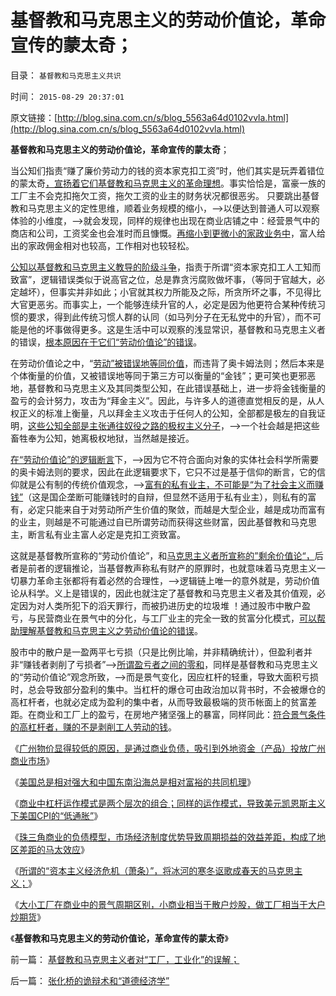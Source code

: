 # 基督教和马克思主义的劳动价值论，革命宣传的蒙太奇；

目录： `基督教和马克思主义共识` 

时间： `2015-08-29 20:37:01` 

原文链接：[http://blog.sina.com.cn/s/blog_5563a64d0102vvla.html](http://blog.sina.com.cn/s/blog_5563a64d0102vvla.html)

**基督教和马克思主义的劳动价值论，革命宣传的蒙太奇**；

当公知们指责“赚了廉价劳动力的钱的资本家克扣工资”时，他们其实是玩弄着错位的蒙太奇[，宣扬着它们基督教和马克思主义的革命理想](../../../2014/4/25/毛左只是公知和民粹公识中的激进者.md)。事实恰恰是，富豪一族的工厂主不会克扣拖欠工资，拖欠工资的业主的财务状况都很恶劣。
只要跳出基督教和马克思主义的定性思维，顺着业务规模的缩小，——>以便达到普通人可以观察体验的小维度，——>就会发现，同样的规律也出现在商业店铺之中：经营景气中的商店和公司，工资奖金也会准时而且慷慨。[再缩小到更微小的家政业务中](../../../2011/7/3/市场经济中，政府的天职是“不作为”.md)，富人给出的家政佣金相对也较高，工作相对也较轻松。

[公知以基督教和马克思主义教导的阶级斗争](../../../2011/5/30/马克思主义消灭私有财产的“大慈悲心”.md)，指责于所谓“资本家克扣工人工知而致富”，逻辑错误类似于说高官之位，总是靠贪污腐败做坏事，（等同于官越大，必定越坏），但事实并非如此；小官就其权力所能及之际，所贪所坏之事，不见得比大官更恶劣。而事实上，一个能够连续升官的人，必定是因为他更符合某种传统习惯的要求，得到此传统习惯人群的认同（如马列分子在无私党中的升官），而不可能是他的坏事做得更多。这是生活中可以观察的浅显常识，基督教和马克思主义者的错误，[根本原因在于它们“劳动价值论”的错误](../../../2010/6/7/《资本论》错在“生产创造价值”.md)。

在劳动价值论之中，“[劳动”被错误地等同价值](../../../2010/6/7/《资本论》错在“生产创造价值”.md)，而违背了奥卡姆法则；然后本来是个体衡量的价值，又被错误地等同于第三方可以衡量的“金钱”；更可笑也更邪恶地，基督教和马克思主义及其同类型公知，在此错误基础上，进一步将金钱衡量的盈亏的会计努力，攻击为“拜金主义”。因此，与许多人的道德直觉相反的是，从人权正义的标准上衡量，凡以拜金主义攻击于任何人的公知，全部都是极左的自我证明，[这些公知全部是主张通往奴役之路的极权主义分子](../../../2015/1/9/通往极权主义的崇高本意，坚定的信仰，激励的机制.md)，——>一个社会越是把这些畜牲奉为公知，她离极权地狱，当然越是接近。

[在“劳动价值论”的逻辑断言](../../../2011/8/26/基督教对高利贷和投机的偏见.md)下，——>因为它不符合面向对象的实体社会科学所需要的奥卡姆法则的要求，因此在此逻辑要求下，它只不过是基于信仰的断言，它的信仰就是公有制的传统价值观念，——>[富有的私有业主，不可能是“为了社会主义而赚钱”](../../../2010/1/14/为什么说资产阶级就是工人阶级自已？.md)（这是国企垄断可能赚钱时的自辩，但显然不适用于私有业主），则私有的富有，必定只能来自于对劳动所产生价值的聚敛，而越是大型企业，越是成功而富有的业主，则越是不可能通过自已所谓劳动而获得这些财富，因此基督教和马克思主，断言私有业主富人必定是克扣工资致富。

这就是基督教所宣称的“劳动价值论”，和[马克思主义者所宣称的”剩余价值论“，](../../../2011/12/20/工会现象导致行业垄断后衰退，最终令综合国力衰退.md)后者是前者的逻辑推论，当基督教声称私有财产的原罪时，也就意味着马克思主义一切暴力革命主张都将有着必然的合理性，——>逻辑链上唯一的意外就是，劳动价值论从科学。义上是错误的，因此也就注定了基督教和马克思主义者及其价值观，必定因为对人类所犯下的滔天罪行，而被扔进历史的垃圾堆
！通过股市中散户盈亏，与民营商业在景气中的分化，与工厂业主的完全一致的贫富分化模式，[可以帮助理解基督教和马克思主义之劳动价值论的错误](../../../2014/10/31/从李嘉图到马克思的劳动价值观，马尔萨斯到张五常的土地刚需理论.md)。

股市中的散户是一盈两平七亏损（只是比例比喻，并非精确统计），但盈利者并非“赚钱者剥削了亏损者”——>[所谓盈亏者之间的零和](../../../2011/3/7/“零和”，亏损和投机.md)，同样是基督教和马克思主义的“劳动价值论”观念所致，——>而是景气变化，因应杠杆的轻重，导致大面积亏损时，总会导致部分盈利的集中。当杠杆的爆仓可由政治加以背书时，不会被爆仓的高杠杆者，也就必定成为盈利的集中者，从而导致最极端的货币帐面上的贫富差距。在商业和工厂上的盈亏，在房地产猪坚强上的暴富，同样同此：[符合景气条件的高杠杆者，赚的不是剥削工人劳动的钱](../../../2014/3/10/激进的衡量，补仓转变为盈利的条件.md)。

《[广州物价显得较低的原因，是通过商业负债，吸引到外地资金（产品）投放广州商业市场](../../../2015/8/23/广州民营小商业的负债,资金来源，和广州物价较低的关系.md)》

《[美国总是相对强大和中国东南沿海总是相对富裕的共同机理](../../../2015/8/24/美国总是强大，和中国东南总是相对富裕的共同机理；.md)》

《[商业中杠杆运作模式是两个层次的组合；同样的运作模式，导致美元凯恩斯主义下美国CPI的“低通胀”](../../../2015/8/25/民营商业的负债链，商业中杠杆运作模式是两个层次的组合.md)》

《[珠三角商业的负债模型，市场经济制度优势导致周期损益的效益差距，构成了地区差距的马太效应](../../../2015/8/26/珠三角商业的负债模型，解读钱荒与泛滥周期,地区差距的马太效应.md)》

《[所谓的“资本主义经济危机（萧条）”，将冰河的寒冬讴歌成春天的马克思主义；](../../../2015/8/27/市场经济领先地区“绿洲效应”，落后地区“冰山，猪坚强现象”；.md)》

《[大小工厂在商业中的景气周期区别，小商业相当于散户炒股，做工厂相当于大户炒期货](../../../2015/8/28/小商业相当于散户炒股，做工厂相当于大户炒期货；.md)》

《**基督教和马克思主义的劳动价值论，革命宣传的蒙太奇**》

前一篇： [基督教和马克思主义者对“工厂，工业化”的误解；](../../../2015/8/30/基督教和马克思主义者对“工厂，工业化”的误解；.md)

后一篇： [张化桥的诡辩术和“道德经济学”](../../../2015/8/28/张化桥的诡辩术和“道德经济学”.md)


